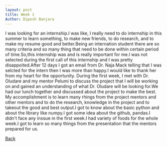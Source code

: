 ```yaml
---
layout: post
title: Week 1
Author: Dipesh Banjara
---
```



I was  looking for an internship.I was like, I really need to do internship in this summer to learn something, to make new friends, to do research, and to make my resume good and better.Being an internation student there are so many criteria and so many thing that need to be done within certain period of time.So,this internship was and is really important for me.I was not selected during the first call of this internship and I was pretty disappoited.After 12 days I got an email from Dr. Naja Mack telling that I was selcted for the intern then I was more than happy.I would like to thank her from my heart for the opportunity.
During the first week, I met with Dr. Oludare and my mentor Pelumi to discuss the project that I will be working on and gained an understanding of what Dr. Oludare will be looking for.We had our lunch together and discussed about the project to make the best.
My accomplishment is to learn many rhings from the project mentors and other mentors and to do the research, knowledge in the project and to takeout the good and best output.I got to know about the basic python and about the library like numpy.I got some idea about the github, pandas.I didn't face any inssue in the first week.I had variety of foods for the whole week.I got to learn so many things from the presentation that the mentors prepared for us.


[Back](./)
